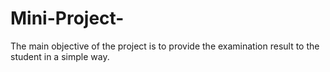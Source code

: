 # Mini-Project-
The main objective of the project is to provide the examination result to the student in a simple way.
